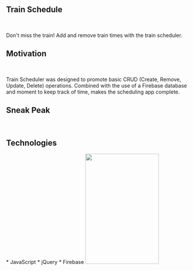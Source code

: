 <h2>Train Schedule</h2><br>
<p>Don't miss the train! Add and remove train times with the train scheduler.</p>

<h2>Motivation</h2><br>
<p>Train Scheduler was designed to promote basic CRUD (Create, Remove, Update, Delete) operations. Combined with the use of a Firebase database and moment to keep track of time, makes the scheduling app complete.</p>
  
<h2>Sneak Peak</h2><br>


<h2>Technologies</h2>
* JavaScript 
* jQuery
* Firebase


<img src="https://images.unsplash.com/photo-1543967625-f24827a5fdb8?ixlib=rb-1.2.1&ixid=eyJhcHBfaWQiOjEyMDd9&w=1000&q=80" data-canonical-src="https://images.unsplash.com/photo-1543967625-f24827a5fdb8?ixlib=rb-1.2.1&ixid=eyJhcHBfaWQiOjEyMDd9&w=1000&q=80" width="200" height="300" />


